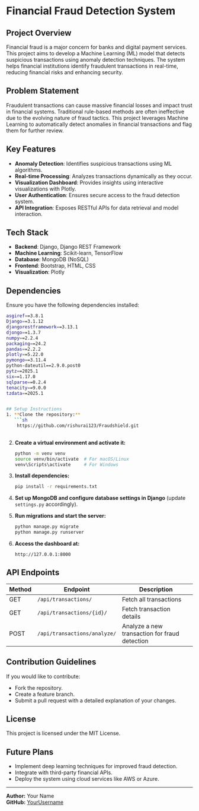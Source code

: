 # Financial Fraud Detection System

## Project Overview
Financial fraud is a major concern for banks and digital payment services. This project aims to develop a Machine Learning (ML) model that detects suspicious transactions using anomaly detection techniques. The system helps financial institutions identify fraudulent transactions in real-time, reducing financial risks and enhancing security.

## Problem Statement
Fraudulent transactions can cause massive financial losses and impact trust in financial systems. Traditional rule-based methods are often ineffective due to the evolving nature of fraud tactics. This project leverages Machine Learning to automatically detect anomalies in financial transactions and flag them for further review.

## Key Features
- **Anomaly Detection**: Identifies suspicious transactions using ML algorithms.
- **Real-time Processing**: Analyzes transactions dynamically as they occur.
- **Visualization Dashboard**: Provides insights using interactive visualizations with Plotly.
- **User Authentication**: Ensures secure access to the fraud detection system.
- **API Integration**: Exposes RESTful APIs for data retrieval and model interaction.

## Tech Stack
- **Backend**: Django, Django REST Framework
- **Machine Learning**: Scikit-learn, TensorFlow
- **Database**: MongoDB (NoSQL)
- **Frontend**: Bootstrap, HTML, CSS
- **Visualization**: Plotly

## Dependencies
Ensure you have the following dependencies installed:
```sh
asgiref==3.8.1
Django==3.1.12
djangorestframework==3.13.1
djongo==1.3.7
numpy==2.2.4
packaging==24.2
pandas==2.2.2
plotly==5.22.0
pymongo==3.11.4
python-dateutil==2.9.0.post0
pytz==2025.1
six==1.17.0
sqlparse==0.2.4
tenacity==9.0.0
tzdata==2025.1


## Setup Instructions
1. **Clone the repository:**
   ```sh
    https://github.com/rishurai123/Fraudshield.git
   
   ```

2. **Create a virtual environment and activate it:**
   ```sh
   python -m venv venv
   source venv/bin/activate  # For macOS/Linux
   venv\Scripts\activate     # For Windows
   ```

3. **Install dependencies:**
   ```sh
   pip install -r requirements.txt
   ```

4. **Set up MongoDB and configure database settings in Django** (update `settings.py` accordingly).

5. **Run migrations and start the server:**
   ```sh
   python manage.py migrate
   python manage.py runserver
   ```

6. **Access the dashboard at:**
   ```
   http://127.0.0.1:8000
   ```

## API Endpoints
| Method | Endpoint | Description |
|--------|---------|-------------|
| GET | `/api/transactions/` | Fetch all transactions |
| GET | `/api/transactions/{id}/` | Fetch transaction details |
| POST | `/api/transactions/analyze/` | Analyze a new transaction for fraud detection |

## Contribution Guidelines
If you would like to contribute:
- Fork the repository.
- Create a feature branch.
- Submit a pull request with a detailed explanation of your changes.

## License
This project is licensed under the MIT License.

## Future Plans
- Implement deep learning techniques for improved fraud detection.
- Integrate with third-party financial APIs.
- Deploy the system using cloud services like AWS or Azure.

---
**Author:** Your Name  
**GitHub:** [YourUsername](https://github.com/yourusername)

